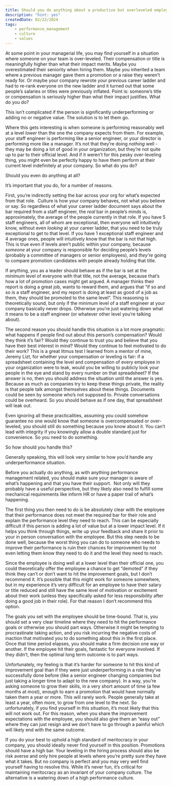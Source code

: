 ```yaml
---
title: Should you do anything about a productive but overleveled employee? 
description: "hint: yes"
createdDate: 02/22/2024
tags: 
    - performance_management
    - culture
    - values
---
```

At some point in your managerial life, you may find yourself in a situation where someone on your team is over-leveled. Their compensation or title is meaningfully higher than what their impact merits. Maybe you overestimated their seniority when hiring them. Maybe you inherited a team where a previous manager gave them a promotion or a raise they weren’t ready for. Or maybe your company rewrote your previous career ladder and had to re-rank everyone on the new ladder and it turned out that some people’s salaries or titles were previously inflated. Point is: someone’s title or compensation is seriously higher than what their impact justifies. What do you do?

This isn’t complicated if the person is significantly underperforming or adding no or negative value. The solution is to let them go. 

Where this gets interesting is when someone is performing reasonably well at a level _lower_ than the one the company expects from them. For example, your staff engineer is performing like a senior engineer, or your director is performing more like a manager. It’s not that they’re doing _nothing_ well - they may be doing a lot of good in your organization, but they’re not quite up to par to their official level. And if it weren’t for this pesky over-leveling thing, you might even be perfectly happy to have them perform at their current level indefinitely at your company. So what do you do? 

Should you even do anything at all? 

It’s important that you do, for a number of reasons. 

First, you’re indirectly setting the bar across your org for what’s expected from that role.  Culture is how your company behaves, not what you believe or say. So regardless of what your career ladder document says about the bar required from a staff engineer, the _real_ bar in people’s minds is, approximately, the average of the people currently in that role. If you have 5 staff engineers, all of whom are exceptional, then everyone will intuitively know, without even _looking_ at your career ladder, that you need to be truly exceptional to get to that level. If you have 1 exceptional staff engineer and 4 average ones, people will intuitively know that the bar is not that high. This is true even if levels aren’t public within your company, because _someone_ at your company is responsible for deciding people’s levels (probably a committee of managers or senior employees), and _they’re_ going to compare promotion candidates with people already holding that title. 

If anything, you as a leader should behave as if the bar is set at the _minimum_ level of everyone with that title, not the average, because that’s how a lot of promotion cases might get argued. A manager thinks their report is doing a great job, wants to reward them, and argues that “if so and so is a staff engineer, and my report is doing at least as good of a job as them, they should be promoted to the same level”. This reasoning is theoretically sound, but only if the minimum level of a staff engineer at your company basically never drops. Otherwise you’re just watering down what it means to be a staff engineer (or whatever other level you’re talking about). 

The second reason you should handle this situation is a lot more pragmatic: what happens if people find out about this person’s compensation? Would they think it’s fair? Would they continue to trust you and believe that you have their best interest in mind? Would they continue to feel motivated to do their work? This is a great litmus test I learned from a mentor of mine, Jeremy Lizt, for whether your compensation or leveling is fair: if a spreadsheet containing the level and compensation of every employee in your organization were to leak, would you be willing to publicly look your people in the eye and stand by every number on that spreadsheet? If the answer is no, then you should address the situation until the answer is yes. Because as much as companies try to keep these things private, the reality is that people talk amongst themselves about these things. Documents could be seen by someone who’s not supposed to. Private conversations could be overheard. So you should behave as if one day, that spreadsheet will leak out. 

Even ignoring all these practicalities, assuming you could somehow guarantee no one would know that someone is overcompensated or over-leveled, you should still do something because _you_ know about it. You can’t lead with integrity if you knowingly allow a double standard just for convenience. So you need to do something. 

So how should you handle this?

Generally speaking, this will look very similar to how you’d handle any underperformance situation. 

Before you actually do anything, as with anything performance management related, you should make sure your manager is aware of what’s happening and that you have their support.  Not only will they probably have a useful perspective, but they likely also need to fulfill some mechanical requirements like inform HR or have a paper trail of what’s happening.

The first thing you then need to do is be absolutely clear with the employee that their performance does not meet the required bar for their role and explain the performance level they need to reach. This can be especially difficult if this person is adding a lot of value but at a lower impact level. If it helps you think through things, write up your feedback and share it prior to your in person conversation with the employee. But this step needs to be done well, because the worst thing you can do to someone who needs to improve their performance is ruin their chances for improvement by not even letting them know they need to do it and the level they need to reach. 

Since the employee is doing well at a lower level than their official one, you could theoretically offer the employee a chance to get “demoted” if they think they can’t or don’t want to hit the improvement goals, but I don’t recommend it. It’s possible that this might work for someone somewhere, but in my experience it’s very difficult for an employee to have their salary or title reduced and still have the same level of motivation or excitement about their work (unless they specifically asked for less responsibility after doing a good job in their role). For that reason I don’t recommend this option. 

The goals you set with the employee should be time-bound. That is, you should set a very clear timeline where they need to hit the performance goals or otherwise you should part ways. Otherwise it might be tempting to procrastinate taking action, and you risk incurring the negative costs of inaction that motivated you to do something about this in the first place. Once that time period elapses, you should make a firm decision one way or another. If the employee hit their goals, fantastic for everyone involved. If they didn’t, then the optimal long term outcome is to part ways. 

Unfortunately, my feeling is that it’s harder for someone to hit this kind of improvement goal than if they were just underperforming in a role they’ve successfully done before (like a senior engineer changing companies but just taking a longer time to adapt to the new company). In a way, you’re asking someone to grow their skills, in a very short amount of time (a few months at most), enough to earn a promotion that would have normally taken them a year or more. This will rarely work. People generally take at least a year, often more, to grow from one level to the next. So unfortunately, if you find yourself in this situation, it’s most likely that this will not work out. For this reason, when you share the improvement expectations with the employee, you should also give them an “easy out” where they can just resign and we don’t have to go through a painful which will likely end with the same outcome.

If you do your best to uphold a high standard of meritocracy in your company, you should ideally never find yourself in this position. Promotions should have a high bar. Your leveling in the hiring process should also be risk averse and only hire people at levels where you’re pretty sure they have what it takes. But no company is perfect and you may very well find yourself having to resolve this. While it’s never fun, it’s critical for maintaining meritocracy as an invariant of your company culture. The alternative is a watering down of a high performance culture.
